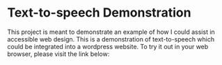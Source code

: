 # Text-to-speech Demonstration

This project is meant to demonstrate an example of how I could assist in accessible web design. This is a demonstration of text-to-speech which could be integrated into a wordpress website. To try it out in your web browser, please visit the link below:

